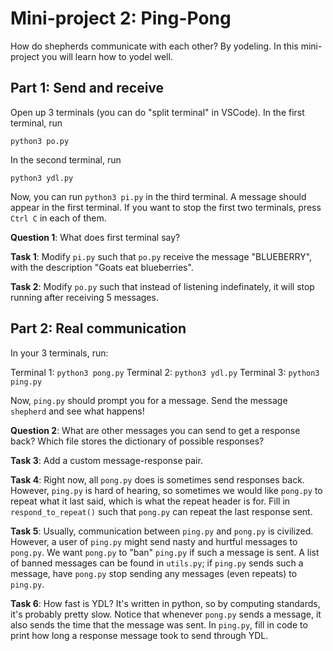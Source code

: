 # Mini-project 2: Ping-Pong

How do shepherds communicate with each other? By yodeling. In this mini-project you will learn how to yodel well.


## Part 1: Send and receive

Open up 3 terminals (you can do "split terminal" in VSCode). In the first terminal, run
```
python3 po.py
```
In the second terminal, run
```
python3 ydl.py
```
Now, you can run `python3 pi.py` in the third terminal. A message should appear in the first terminal. 
If you want to stop the first two terminals, press `Ctrl C` in each of them.

__Question 1__: What does first terminal say?

__Task 1__: Modify `pi.py` such that `po.py` receive the message "BLUEBERRY", with the description "Goats eat blueberries".

__Task 2__: Modify `po.py` such that instead of listening indefinately, it will stop running after receiving 5 messages.


## Part 2: Real communication

In your 3 terminals, run:

Terminal 1: `python3 pong.py`
Terminal 2: `python3 ydl.py`
Terminal 3: `python3 ping.py`

Now, `ping.py` should prompt you for a message. Send the message `shepherd` and see what happens!

__Question 2__: What are other messages you can send to get a response back? Which file stores the dictionary of possible responses?

__Task 3__: Add a custom message-response pair.

__Task 4__: Right now, all `pong.py` does is sometimes send responses back. However, `ping.py` is hard of hearing, so sometimes we would like `pong.py` to repeat what it last said, which is what the repeat header is for. Fill in `respond_to_repeat()` such that `pong.py` can repeat the last response sent.

__Task 5__: Usually, communication between `ping.py` and `pong.py` is civilized. However, a user of `ping.py` might send nasty and hurtful messages to `pong.py`. We want `pong.py` to "ban" `ping.py` if such a message is sent. A list of banned messages can be found in `utils.py`; if `ping.py` sends such a message, have `pong.py` stop sending any messages (even repeats) to `ping.py`.

__Task 6__: How fast is YDL? It's written in python, so by computing standards, it's probably pretty slow. Notice that whenever `pong.py` sends a message, it also sends the time that the message was sent. In `ping.py`, fill in code to print how long a response message took to send through YDL.



